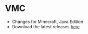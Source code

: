 # VMC

- Changes for Minecraft, Java Edition
- Download the latest releases [here](https://github.com/VMPYRC/VMC/releases)
